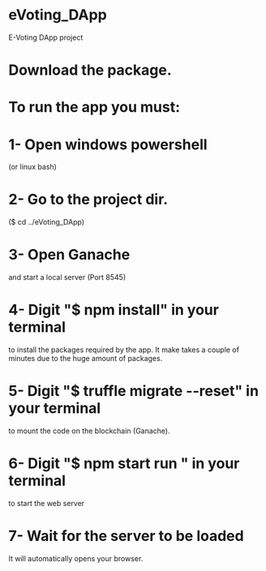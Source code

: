 # eVoting_DApp
E-Voting DApp project

# Download the package.
# To run the app you must:
# 1- Open windows powershell
(or linux bash)
# 2- Go to the project dir.
($ cd ../eVoting_DApp)
# 3- Open Ganache 
and start a local server (Port 8545)
# 4- Digit "$ npm install" in your terminal
to install the packages required by the app.
It make takes a couple of minutes due to the huge amount of packages.
# 5- Digit "$ truffle migrate --reset" in your terminal
to mount the code on the blockchain (Ganache).
# 6- Digit "$ npm start run " in your terminal
to start the web server
# 7- Wait for the server to be loaded
It will automatically opens your browser.
